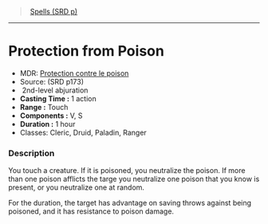 ﻿---
!SpellItem
Family: SpellVO
Name: Protection from Poison
Type: abjuration
Level: 2
CastingTime: 1 action
Range: Touch
Components: V, S
Duration: 1 hour
Classes: Cleric, Druid, Paladin, Ranger
Source: (SRD p173)
AltName: '[Protection contre le poison](hd_spells_protection_contre_le_poison.md)'
Id: spells_vo.md#protection-from-poison
ParentLink: spells_vo.md#spells-srd-p
ParentName: Spells (SRD p)
NameLevel: 1
Attributes:
  Name: Protection from Poison
  Markdown: >+
    # <!--Name-->Protection from Poison<!--/Name-->


    - MDR: <!--AltName-->[Protection contre le poison](hd_spells_protection_contre_le_poison.md)<!--/AltName-->

    - Source: <!--Source-->(SRD p173)<!--/Source-->

    -  <!--Level-->2<!--/Level-->nd-level <!--Type-->abjuration<!--/Type-->

    - **Casting Time :** <!--CastingTime-->1 action<!--/CastingTime-->

    - **Range :** <!--Range-->Touch<!--/Range-->

    - **Components :** <!--Components-->V, S<!--/Components-->

    - **Duration :** <!--Duration-->1 hour<!--/Duration-->

    - Classes: <!--Classes-->Cleric, Druid, Paladin, Ranger<!--/Classes-->


    ### Description


    You touch a creature. If it is poisoned, you neutralize the poison. If more than one poison afflicts the targe you neutralize one poison that you know is present, or you neutralize one at random.


    For the duration, the target has advantage on saving throws against being poisoned, and it has resistance to poison damage.

  AltName: '[Protection contre le poison](hd_spells_protection_contre_le_poison.md)'
  Source: (SRD p173)
  Level: 2
  Type: abjuration
  CastingTime: 1 action
  Range: Touch
  Components: V, S
  Duration: 1 hour
  Classes: Cleric, Druid, Paladin, Ranger
AttributesDictionary: >+
  Name: Protection from Poison

  Markdown: >+

    # <!--Name-->Protection from Poison<!--/Name-->





    - MDR: <!--AltName-->[Protection contre le poison](hd_spells_protection_contre_le_poison.md)<!--/AltName-->



    - Source: <!--Source-->(SRD p173)<!--/Source-->



    -  <!--Level-->2<!--/Level-->nd-level <!--Type-->abjuration<!--/Type-->



    - **Casting Time :** <!--CastingTime-->1 action<!--/CastingTime-->



    - **Range :** <!--Range-->Touch<!--/Range-->



    - **Components :** <!--Components-->V, S<!--/Components-->



    - **Duration :** <!--Duration-->1 hour<!--/Duration-->



    - Classes: <!--Classes-->Cleric, Druid, Paladin, Ranger<!--/Classes-->





    ### Description





    You touch a creature. If it is poisoned, you neutralize the poison. If more than one poison afflicts the targe you neutralize one poison that you know is present, or you neutralize one at random.





    For the duration, the target has advantage on saving throws against being poisoned, and it has resistance to poison damage.



  AltName: '[Protection contre le poison](hd_spells_protection_contre_le_poison.md)'

  Source: (SRD p173)

  Level: 2

  Type: abjuration

  CastingTime: 1 action

  Range: Touch

  Components: V, S

  Duration: 1 hour

  Classes: Cleric, Druid, Paladin, Ranger

---
> [Spells (SRD p)](srd_spells.md)

---

# Protection from Poison

- MDR: [Protection contre le poison](hd_spells_protection_contre_le_poison.md)
- Source: (SRD p173)
-  2nd-level abjuration
- **Casting Time :** 1 action
- **Range :** Touch
- **Components :** V, S
- **Duration :** 1 hour
- Classes: Cleric, Druid, Paladin, Ranger

### Description

You touch a creature. If it is poisoned, you neutralize the poison. If more than one poison afflicts the targe you neutralize one poison that you know is present, or you neutralize one at random.

For the duration, the target has advantage on saving throws against being poisoned, and it has resistance to poison damage.

